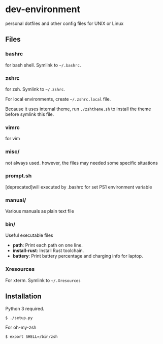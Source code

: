 dev-environment
===============
personal dotfiles and other config files for UNIX or Linux

Files
-----

### bashrc
for bash shell. Symlink to `~/.bashrc`.

### zshrc
for zsh. Symlink to `~/.zshrc`.

For local environments, create `~/.zshrc.local` file.

Because it uses internal theme, run `./zshtheme.sh` to install the theme
before symlink this file.

### vimrc
for vim

### misc/
not always used. however, the files may needed some specific situations

### prompt.sh
[deprecated]will executed by .bashrc for set PS1 environment variable

### manual/
Various manuals as plain text file

### bin/
Useful executable files

- **path**: Print each path on one line.
- **install-rust**: Install Rust toolchain.
- **battery**: Print battery percentage and charging info for laptop.

### Xresources
For xterm. Symlink to `~/.Xresources`

Installation
------------

Python 3 required.

```sh
$ ./setup.py
```

For oh-my-zsh
```sh
$ export SHELL=/bin/zsh
```

